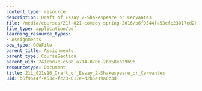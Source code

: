 ```yaml
---
content_type: resource
description: Draft of Essay 2-Shakespeare or Cervantes
file: /media/courses/21l-021-comedy-spring-2016/b6f9544fa53cfc23017ed2b5a19a0c3d_21L_021s16_Draft_of_Essay_2-Shakespeare_or_Cervantes.pdf
file_type: application/pdf
learning_resource_types:
- Assignments
ocw_type: OCWFile
parent_title: Assignments
parent_type: CourseSection
parent_uid: 241cbd7e-c508-a714-0706-2bb58eb29b96
resourcetype: Document
title: 21L_021s16_Draft_of_Essay_2-Shakespeare_or_Cervantes
uid: b6f9544f-a53c-fc23-017e-d2b5a19a0c3d
---
```

